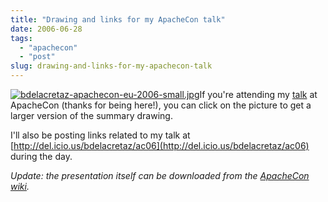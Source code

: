 ```yaml
---
title: "Drawing and links for my ApacheCon talk"
date: 2006-06-28
tags: 
  - "apachecon"
  - "post"
slug: drawing-and-links-for-my-apachecon-talk
---
```


[![bdelacretaz-apachecon-eu-2006-small.jpg](/assets/images/movable-type-blog-archives/bdelacretaz-apachecon-eu-2006.jpg)](/assets/images/movable-type-blog-archives/bdelacretaz-apachecon-eu-2006.jpg)If you're attending my [talk](http://www.eu.apachecon.com/konferenzen/psecom,id,488,track,8,nodeid,,_language,uk.html#session-bts4) at ApacheCon (thanks for being here!), you can click on the picture to get a larger version of the summary drawing.

I'll also be posting links related to my talk at [http://del.icio.us/bdelacretaz/ac06](http://del.icio.us/bdelacretaz/ac06) during the day.

_Update: the presentation itself can be downloaded from the [ApacheCon wiki](http://wiki.apache.org/apachecon/Eu2006OnlineSessionSlides)._
